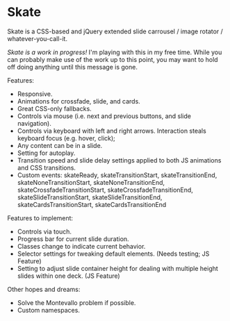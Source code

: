 Skate
=====

Skate is a CSS-based and jQuery extended slide carrousel / image rotator / whatever-you-call-it.

*Skate is a work in progress!* I'm playing with this in my free time.  While you can probably make use of the work up to this point, you may want to hold off doing anything until this message is gone.

Features:
* Responsive.
* Animations for crossfade, slide, and cards.
* Great CSS-only fallbacks.
* Controls via mouse (i.e. next and previous buttons, and slide navigation).
* Controls via keyboard with left and right arrows. Interaction steals keyboard focus (e.g. hover, click);
* Any content can be in a slide.
* Setting for autoplay.
* Transition speed and slide delay settings applied to both JS animations and CSS transitions.
* Custom events: skateReady, skateTransitionStart, skateTransitionEnd, skateNoneTransitionStart, skateNoneTransitionEnd, skateCrossfadeTransitionStart, skateCrossfadeTransitionEnd, skateSlideTransitionStart, skateSlideTransitionEnd, skateCardsTransitionStart, skateCardsTransitionEnd

Features to implement:
* Controls via touch.
* Progress bar for current slide duration.
* Classes change to indicate current behavior.
* Selector settings for tweaking default elements. (Needs testing; JS Feature)
* Setting to adjust slide container height for dealing with multiple height slides within one deck. (JS Feature)

Other hopes and dreams:
* Solve the Montevallo problem if possible.
* Custom namespaces.